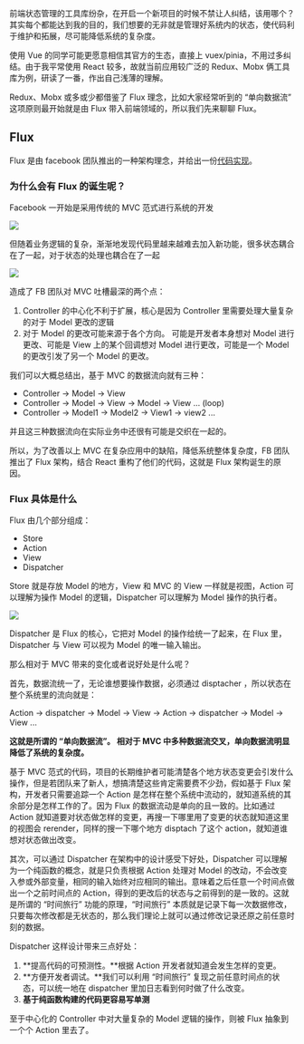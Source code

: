 前端状态管理的工具库纷杂，在开启一个新项目的时候不禁让人纠结，该用哪个？其实每个都能达到我的目的，我们想要的无非就是管理好系统内的状态，使代码利于维护和拓展，尽可能降低系统的复杂度。

使用 Vue 的同学可能更愿意相信其官方的生态，直接上 vuex/pinia，不用过多纠结。由于我平常使用 React 较多，故就当前应用较广泛的 Redux、Mobx 俩工具库为例，研读了一番，作出自己浅薄的理解。

Redux、Mobx 或多或少都借鉴了 Flux 理念，比如大家经常听到的 “单向数据流” 这项原则最开始就是由 Flux 带入前端领域的，所以我们先来聊聊 Flux。

## Flux

Flux 是由 facebook 团队推出的一种架构理念，并给出一份[代码实现](https://github.com/facebook/flux)。

### 为什么会有 Flux 的诞生呢？

Facebook 一开始是采用传统的 MVC 范式进行系统的开发

![](https://cdn.jsdelivr.net/gh/FE-Sadhu/diagram/img/20220510004418.png)

但随着业务逻辑的复杂，渐渐地发现代码里越来越难去加入新功能，很多状态耦合在了一起，对于状态的处理也耦合在了一起

![](https://cdn.jsdelivr.net/gh/FE-Sadhu/diagram/img/20220510010044.png)

造成了 FB 团队对 MVC 吐槽最深的两个点：

1. Controller 的中心化不利于扩展，核心是因为 Controller 里需要处理大量复杂的对于 Model 更改的逻辑
2. 对于 Model 的更改可能来源于各个方向。 可能是开发者本身想对 Model 进行更改、可能是 View 上的某个回调想对 Model 进行更改，可能是一个 Model 的更改引发了另一个 Model 的更改。

我们可以大概总结出，基于 MVC 的数据流向就有三种：

- Controller -> Model -> View
- Controller -> Model -> View -> Model -> View ... (loop)
- Controller -> Model1 -> Model2 -> View1 -> view2 ...

并且这三种数据流向在实际业务中还很有可能是交织在一起的。

所以，为了改善以上 MVC 在复杂应用中的缺陷，降低系统整体复杂度，FB 团队推出了 Flux 架构，结合 React 重构了他们的代码，这就是 Flux 架构诞生的原因。

### Flux 具体是什么

Flux 由几个部分组成：

- Store
- Action
- View
- Dispatcher

Store 就是存放 Model 的地方，View 和 MVC 的 View 一样就是视图，Action 可以理解为操作 Model 的逻辑，Dispatcher 可以理解为 Model 操作的执行者。

![](https://cdn.jsdelivr.net/gh/FE-Sadhu/diagram/img/20220510203540.png)

Dispatcher 是 Flux 的核心，它把对 Model 的操作给统一了起来，在 Flux 里，Dispatcher 与 View 可以视为 Model 的唯一输入输出。

那么相对于 MVC 带来的变化或者说好处是什么呢？

首先，数据流统一了，无论谁想要操作数据，必须通过 disptacher ，所以状态在整个系统里的流向就是：

Action -> dispatcher -> Model -> View -> Action -> dispatcher -> Model -> View ...

**这就是所谓的 “单向数据流”。 相对于 MVC 中多种数据流交叉，单向数据流明显降低了系统的复杂度。**

基于 MVC 范式的代码，项目的长期维护者可能清楚各个地方状态变更会引发什么操作，但是若团队来了新人，想搞清楚这些肯定需要费不少劲，假如基于 Flux 架构，开发者只需要追踪一个 Action 是怎样在整个系统中流动的，就知道系统的其余部分是怎样工作的了。因为 Flux 的数据流动是单向的且一致的。比如通过 Action 就知道要对状态做怎样的变更，再搜一下哪里用了变更的状态就知道这里的视图会 rerender，同样的搜一下哪个地方 disptach 了这个 action，就知道谁想对状态做出改变。

其次，可以通过 Dispatcher 在架构中的设计感受下好处，Dispatcher 可以理解为一个纯函数的概念，就是只负责根据 Action 处理对 Model 的改动，不会改变入参或外部变量，相同的输入始终对应相同的输出。意味着之后任意一个时间点做出一个之前时间点的 Action，得到的更改后的状态与之前得到的是一致的。这就是所谓的 “时间旅行” 功能的原理，“时间旅行” 本质就是记录下每一次数据修改，只要每次修改都是无状态的，那么我们理论上就可以通过修改记录还原之前任意时刻的数据。

Dispatcher 这样设计带来三点好处：

1. **提高代码的可预测性。**根据 Action 开发者就知道会发生怎样的变更。
2. **方便开发者调试。**我们可以利用 “时间旅行” 复现之前任意时间点的状态，可以统一地在 dispatcher 里加日志看到何时做了什么改变。
3. **基于纯函数构建的代码更容易写单测**

至于中心化的  Controller 中对大量复杂的 Model 逻辑的操作，则被 Flux 抽象到一个个 Action 里去了。







